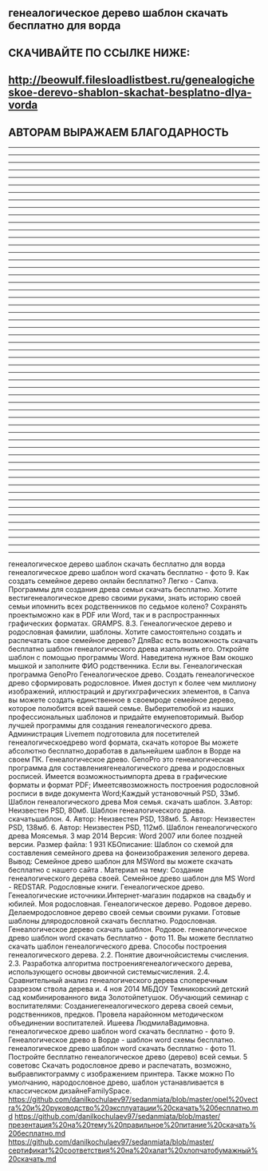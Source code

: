 генеалогическое дерево шаблон скачать бесплатно для ворда
--------------------------------------------------
СКАЧИВАЙТЕ ПО ССЫЛКЕ НИЖЕ:
--------------------------------------------------
http://beowulf.filesloadlistbest.ru/genealogicheskoe-derevo-shablon-skachat-besplatno-dlya-vorda
--------------------------------------------------
АВТОРАМ ВЫРАЖАЕМ БЛАГОДАРНОСТЬ
--------------------------------------------------
--------------------------------------------------
--------------------------------------------------
--------------------------------------------------
--------------------------------------------------
--------------------------------------------------
--------------------------------------------------
--------------------------------------------------
--------------------------------------------------
--------------------------------------------------
--------------------------------------------------
--------------------------------------------------
--------------------------------------------------
--------------------------------------------------
--------------------------------------------------
--------------------------------------------------
--------------------------------------------------
--------------------------------------------------
--------------------------------------------------
--------------------------------------------------
--------------------------------------------------
--------------------------------------------------
--------------------------------------------------
--------------------------------------------------
--------------------------------------------------
--------------------------------------------------
--------------------------------------------------
--------------------------------------------------
--------------------------------------------------
--------------------------------------------------
--------------------------------------------------
--------------------------------------------------
--------------------------------------------------
--------------------------------------------------
--------------------------------------------------
--------------------------------------------------
--------------------------------------------------
--------------------------------------------------
--------------------------------------------------
--------------------------------------------------
--------------------------------------------------
--------------------------------------------------
--------------------------------------------------
--------------------------------------------------
--------------------------------------------------
--------------------------------------------------
--------------------------------------------------
--------------------------------------------------
--------------------------------------------------
--------------------------------------------------
--------------------------------------------------
--------------------------------------------------
--------------------------------------------------
--------------------------------------------------
--------------------------------------------------
--------------------------------------------------
генеалогическое дерево шаблон скачать бесплатно для ворда генеалогическое древо шаблон word скачать бесплатно - фото 9. Как создать семейное дерево онлайн бесплатно? Легко - Canva. Программы для создания древа семьи скачать бесплатно. Хотите вестигенеалогическое древо своими руками, знать историю своей семьи ипомнить всех родственников по седьмое колено?  Сохранять проектыможно как в PDF или Word, так и в распространнных графических форматах. GRAMPS. 8.3. Генеалогическое дерево и родословная фамилии, шаблоны. Хотите самостоятельно создать и распечатать свое семейное дерево? ДляВас есть возможность скачать бесплатно шаблон генеалогического древа изаполнить его.  Откройте шаблон с помощью программы Word. Наведитена нужное Вам окошко мышкой и заполните ФИО родственника. Если вы. Генеалогическая программа GenoPro  Генеалогическое древо. Создать генеалогическое древо  сформировать родословное. Имея доступ к более чем миллиону изображений, иллюстраций и другихграфических элементов, в Canva вы можете создать единственное в своемроде семейное дерево, которое полюбится всей вашей семье. Выберителюбой из наших профессиональных шаблонов и придайте емунеповторимый. Выбор лучшей программы для создания генеалогического древа. Администрация Livemem подготовила для посетителей генеалогическоедрево word формата, скачать которое Вы можете абсолютно бесплатно,доработав в дальнейшем шаблон в Ворде на своем ПК. Генеалогическое древо. GenoPro  это генеалогическая программа для составлениягенеалогического древа и родословных росписей.  Имеется возможностьимпорта древа в графические форматы и формат PDF; Имеетсявозможность построения родословной росписи в виде документа Word;Каждый установочный
PSD, 33мб. Шаблон генеалогического древа Моя семья. скачать шаблон. 3.Автор: Неизвестен PSD, 80мб. Шаблон генеалогического древа. скачатьшаблон. 4. Автор: Неизвестен PSD, 138мб. 5. Автор: Неизвестен PSD, 138мб. 6. Автор: Неизвестен PSD, 112мб. Шаблон генеалогического древа Моясемья. 3 мар 2014  Версия: Word 2007 или более поздней версии. Размер файла: 1 931 КБОписание: Шаблон со схемой для составления семейного древа на фонеизображения зеленого дерева. Вывод: Семейное древо  шаблон для MSWord вы можете скачать бесплатно с нашего сайта . Материал на тему: Создание генеалогического дерева своей. Семейное древо  шаблон для MS Word - REDSTAR. Родословные книги. Генеалогическое древо. Генеалогические источники.Интернет-магазин подарков на свадьбу и юбилей. Моя родословная. Генеалогическое дерево. Родовое дерево. Делаемродословное дерево своей семьи своими руками. Готовые шаблоны дляродословной скачать бесплатно. Родословная. Генеалогическое дерево скачать шаблон. Родовое. генеалогическое древо шаблон word скачать бесплатно - фото 11. Вы можете бесплатно скачать шаблон генеалогического древа. Способы построения генеалогического дерева. 2.2. Понятие двоичнойсистемы счисления. 2.3. Разработка алгоритма построениягенеалогического дерева, использующего основы двоичной системысчисления. 2.4. Сравнительный анализ генеалогического дерева споперечным разрезом ствола дерева и. 4 ноя 2014  МБДОУ Темниковский детский сад комбинированного вида Золотойпетушок. Обучающий семинар с воспитателями: Созданиегенеалогического дерева своей семьи, родственников, предков. Провела нарайонном методическом объединении воспитателей. Ишеева ЛюдмилаВадимовна. генеалогическое древо шаблон word скачать бесплатно - фото 9.
Генеалогическое древо в Ворде - шаблон word схемы бесплатно. генеалогическое древо шаблон word скачать бесплатно - фото 11. Постройте бесплатно генеалогическое древо (дерево) всей семьи. 5 советовс  Скачать родословное древо и распечатать, возможно, выбравпиктограмму с изображением принтера. Также можно  По умолчанию, народословное древо, шаблон устанавливается в классическом дизайнеFamilySpace.
https://github.com/danilkochulaev97/sedanmiata/blob/master/opel%20vectra%20и%20руководство%20эксплуатации%20скачать%20бесплатно.md
https://github.com/danilkochulaev97/sedanmiata/blob/master/презентация%20на%20тему%20правильное%20питание%20скачать%20бесплатно.md
https://github.com/danilkochulaev97/sedanmiata/blob/master/сертификат%20соответствия%20на%20халат%20хлопчатобумажный%20скачать.md